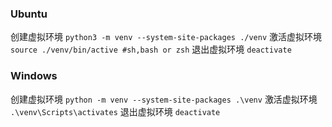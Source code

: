 ### Ubuntu
创建虚拟环境
`python3 -m venv --system-site-packages ./venv`
激活虚拟环境
`source ./venv/bin/active #sh,bash or zsh`
退出虚拟环境
`deactivate`

### Windows
创建虚拟环境
`python -m venv --system-site-packages .\venv`
激活虚拟环境
`.\venv\Scripts\activates`
退出虚拟环境
`deactivate`